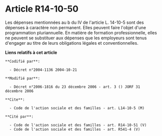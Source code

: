 # Article R14-10-50

Les dépenses mentionnées au b du IV de l'article L. 14-10-5 sont des dépenses à caractère non permanent. Elles peuvent faire
l'objet d'une programmation pluriannuelle. En matière de formation professionnelle, elles ne peuvent se substituer aux
dépenses que les employeurs sont tenus d'engager au titre de leurs obligations légales et conventionnelles.

**Liens relatifs à cet article**

	**Codifié par**:

	  - Décret n°2004-1136 2004-10-21

	**Modifié par**:

	  - Décret n°2006-1816 du 23 décembre 2006 - art. 3 () JORF 31 décembre 2006

	**Cite**:

	  - Code de l'action sociale et des familles - art. L14-10-5 (M)

	**Cité par**:

	  - Code de l'action sociale et des familles - art. R14-10-51 (V)
	  - Code de l'action sociale et des familles - art. R541-4 (V)
